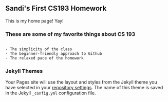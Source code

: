 ## Sandi's First CS193 Homework

This is my home page! Yay!

### These are some of my favorite things about CS 193

```

- The simplicity of the class
- The beginner-friendly approach to Github
- The relaxed pace of the homework

```

### Jekyll Themes

Your Pages site will use the layout and styles from the Jekyll theme you have selected in your [repository settings](https://github.com/kalutes/CS193_Fall18_Lab1/settings). The name of this theme is saved in the Jekyll `_config.yml` configuration file.
